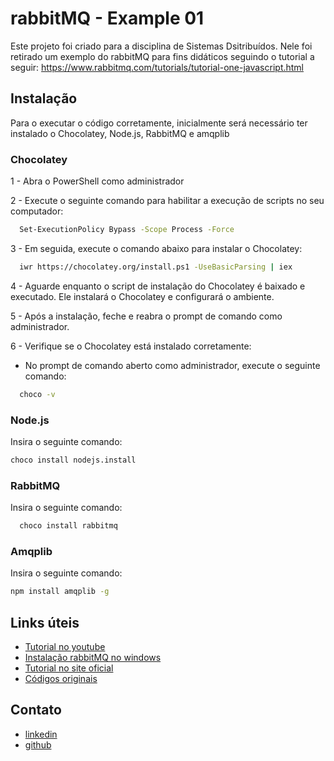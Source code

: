 
# rabbitMQ - Example 01

Este projeto foi criado para a disciplina de Sistemas Dsitribuídos. 
Nele foi retirado um exemplo do rabbitMQ para fins didáticos seguindo o tutorial a seguir: https://www.rabbitmq.com/tutorials/tutorial-one-javascript.html





## Instalação
Para o executar o código corretamente, inicialmente será necessário ter instalado o Chocolatey, Node.js, RabbitMQ e  amqplib

### Chocolatey 

1 - Abra o PowerShell como administrador

2 - Execute o seguinte comando para habilitar a execução de scripts no seu computador:
```bash
  Set-ExecutionPolicy Bypass -Scope Process -Force
```

3 - Em seguida, execute o comando abaixo para instalar o Chocolatey:
```bash
  iwr https://chocolatey.org/install.ps1 -UseBasicParsing | iex
```

4 - Aguarde enquanto o script de instalação do Chocolatey é baixado e executado. Ele instalará o Chocolatey e configurará o ambiente.

5 - Após a instalação, feche e reabra o prompt de comando como administrador.

6 - Verifique se o Chocolatey está instalado corretamente:
 - No prompt de comando aberto como administrador, execute o seguinte comando:
```bash
  choco -v
```
### Node.js
Insira o seguinte comando:
```bash
choco install nodejs.install
```

### RabbitMQ
Insira o seguinte comando:
```bash
  choco install rabbitmq
```

### Amqplib
Insira o seguinte comando:
```bash
npm install amqplib -g
```




 
    
## Links úteis

 - [Tutorial no youtube](https://www.youtube.com/watch?v=yT9WC3yVaXY)
 - [Instalação rabbitMQ no windows](https://www.rabbitmq.com/install-windows.html#chocolatey)
 - [Tutorial no site oficial](https://www.rabbitmq.com/tutorials/tutorial-one-javascript.html)
 - [Códigos originais](https://github.com/rabbitmq/rabbitmq-tutorials/tree/main/javascript-nodejs/src)



## Contato

- [linkedin](https://www.linkedin.com/in/allmichel/)
- [github](https://www.github.com/octokatherine)

